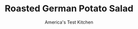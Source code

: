 ---
layout: ../../layouts/MarkdownPostLayout.astro
title: Roasted German Potato Salad
author: America's Test Kitchen
pubDate: 2023-03-15
description: "We love German potato salad, but wondered if we could improve this classic side dish."
image_url: https://res.cloudinary.com/hksqkdlah/image/upload/ar_1:1,c_fill,dpr_2.0,f_auto,fl_lossy.progressive.strip_profile,g_faces:auto,q_auto:low,w_344/4225_sfs-germanpotatosalad-cc-319058
tags: ["Side Dishes","Eastern European & German","Potatoes","Salads","30-Minute Suppers"]
calories: 2060
protein: 8
carbohydrates: 27
fats: 
fiber: 3
ingredients: ["2 pounds, red potatoes, scrubbed and cut into 1-inch pieces","3 tablespoons, extra-virgin olive oil",", Salt and pepper","8 strips, bacon, chopped","1 , medium onion, finely chopped","1/2 teaspoon, sugar","1/2 cup, white vinegar","1/2 cup, water","1 tablespoon, whole-grain German-style mustard","1/4 cup, chopped fresh parsley leaves"]
serves: 6
time: ""
instructions: ["Adjust oven rack to middle position and heat oven to 425 degrees. Toss potatoes with oil in medium bowl and season generously with salt and pepper. Roast potatoes in single layer in shallow roasting pan, tossing potatoes once or twice, until golden brown and skins are wrinkled, 30 to 40 minutes. Transfer to large serving bowl.","Meanwhile, fry bacon in large skillet over medium heat until crisp, about 7 minutes. Using slotted spoon, transfer bacon to plate lined with paper towels. Discard all but 1/4 cup fat, return skillet to medium heat, and add onion. Cook until onion is softened and just beginning to brown, about 4 minutes. Add sugar and stir until dissolved, about 30 seconds. Add vinegar and water, increase heat to high, bring to boil, and cook until mixture is reduced to about 3/4 cup, 6 to 8 minutes. Off heat, whisk in mustard and 1/4 teaspoon pepper. Pour dressing over warm potatoes. Add parsley and bacon and toss to combine; adjust seasonings with salt and pepper. Serve warm or at room temperature."]
nutrition: ["819 mg Potassium","159 mg Phosphorus","31 mg Calcium","1 mg Iron","43 mg Magnesium","606 mg Sodium","1 mg Zinc","22 g Fat","3 mg Niacin (B3)","11 g Monounsaturated","3 g Polyunsaturated","17 mg Vitamin C","25 mg Cholesterol","6 g Saturated","3 g Fiber","34 µg Folate (food)","3 g Sugars","50 µg Vitamin K","198 g Water","27 g Carbs","34 µg Folate equivalent (total)","8 g Protein","1 mg Vitamin E","15 µg Vitamin A","343 kcal Energy","2060 calories"]
notes: "This bacon-dressed potato salad tastes best when served warm or at room temperature and makes a natural accompaniment to grilled pork. If your bacon does not render 1/4 cup of fat, add olive oil to get to 1/4 cup."
---